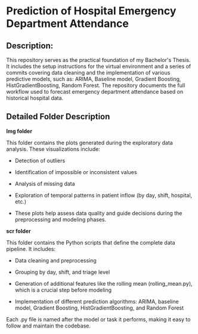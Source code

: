 # Prediction of Hospital Emergency Department Attendance

## Description:

This repository serves as the practical foundation of my Bachelor's Thesis. It includes the setup instructions for the virtual environment and a series of commits covering data cleaning and the implementation of various predictive models, such as: ARIMA, Baseline model, Gradient Boosting, HistGradientBoosting, Random Forest.
The repository documents the full workflow used to forecast emergency department attendance based on historical hospital data.

## Detailed Folder Description
**Img folder** 

This folder contains the plots generated during the exploratory data analysis. These visualizations include:

* Detection of outliers

* Identification of impossible or inconsistent values

* Analysis of missing data

* Exploration of temporal patterns in patient inflow (by day, shift, hospital, etc.)

* These plots help assess data quality and guide decisions during the preprocessing and modeling phases.

**scr folder**

This folder contains the Python scripts that define the complete data pipeline. It includes:

* Data cleaning and preprocessing

* Grouping by day, shift, and triage level

* Generation of additional features like the rolling mean (rolling_mean.py), which is a crucial step before modeling

* Implementation of different prediction algorithms: ARIMA, baseline model, Gradient Boosting, HistGradientBoosting, and Random Forest

Each .py file is named after the model or task it performs, making it easy to follow and maintain the codebase.
